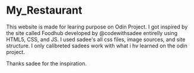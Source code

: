 # My_Restaurant

This website is made for learing purpose on Odin Project. I got inspired by the site called Foodhub developed by @codewithsadee entirelly using HTML5, CSS, and JS. 
I used sadee's all css files, image sources, and site structure. I only calibreted sadees work with what i hv learned on the odin project.  

Thanks sadee for the inspiration.
